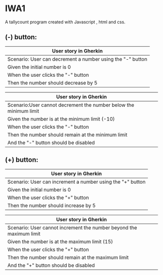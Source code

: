 # IWA1
A tallycount program created with Javascript , html and css.
## (-) button:

|User story in Gherkin|
| ------ |
 |Scenario: User can decrement a number using the "-" button|
 |Given the initial number is 0|
| When the user clicks the "-" button|
|Then the number should decrease by 5|


|User story in Gherkin|
| ------ |
 |Scenario:User cannot decrement the number below the minimum limit|
 |Given the number is at the minimum limit (-10)|
| When the user clicks the "-" button|
|Then the number should remain at the minimum limit|
|  And the "-" button should be disabled|

## (+) button: 

|User story in Gherkin|
| ------|
|Scenario: User can increment a number using the "+" button|
 | Given the initial number is 0|
 | When the user clicks the "+" button|
|Then the number should increase by 5|

|User story in Gherkin|
| ------|
 | Scenario: User cannot increment the number beyond the maximum limit
| Given the number is at the maximum limit (15)|
 | When the user clicks the "+" button|
 | Then the number should remain at the maximum limit|
 | And the "+" button should be disabled|